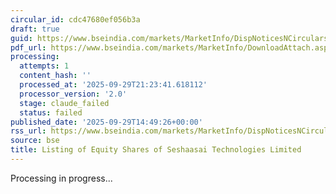 ```yaml
---
circular_id: cdc47680ef056b3a
draft: true
guid: https://www.bseindia.com/markets/MarketInfo/DispNoticesNCirculars.aspx?Noticeid={8EF2FC27-6E15-434D-9305-239F978D1F6F}&noticeno=20250929-79&dt=09/29/2025&icount=79&totcount=87&flag=0
pdf_url: https://www.bseindia.com/markets/MarketInfo/DownloadAttach.aspx?id=20250929-79&attachedId=90845680-7396-4cd4-bbdb-31f7446227f2
processing:
  attempts: 1
  content_hash: ''
  processed_at: '2025-09-29T21:23:41.618112'
  processor_version: '2.0'
  stage: claude_failed
  status: failed
published_date: '2025-09-29T14:49:26+00:00'
rss_url: https://www.bseindia.com/markets/MarketInfo/DispNoticesNCirculars.aspx?Noticeid={8EF2FC27-6E15-434D-9305-239F978D1F6F}&noticeno=20250929-79&dt=09/29/2025&icount=79&totcount=87&flag=0
source: bse
title: Listing of Equity Shares of Seshaasai Technologies Limited
---
```


Processing in progress...